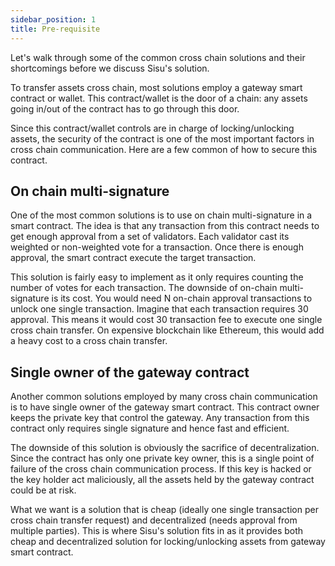 ```yaml
---
sidebar_position: 1
title: Pre-requisite
---
```


Let's walk through some of the common cross chain solutions and their shortcomings before we discuss Sisu's solution.

To transfer assets cross chain, most solutions employ a gateway smart contract or wallet. This contract/wallet is the door of a chain: any assets going in/out of the contract has to go through this door.

Since this contract/wallet controls are in charge of locking/unlocking assets, the security of the contract is one of the most important factors in cross chain communication. Here are a few common of how to secure this contract.

## On chain multi-signature
One of the most common solutions is to use on chain multi-signature in a smart contract. The idea is that any transaction from this contract needs to get enough approval from a set of validators. Each validator cast its weighted or non-weighted vote for a transaction. Once there is enough approval, the smart contract execute the target transaction.

This solution is fairly easy to implement as it only requires counting the number of votes for each transaction. The downside of on-chain multi-signature is its cost. You would need N on-chain approval transactions to unlock one single transaction. Imagine that each transaction requires 30 approval. This means it would cost 30 transaction fee to execute one single cross chain transfer. On expensive blockchain like Ethereum, this would add a heavy cost to a cross chain transfer.

## Single owner of the gateway contract
Another common solutions employed by many cross chain communication is to have single owner of the gateway smart contract. This contract owner keeps the private key that control the gateway. Any transaction from this contract only requires single signature and hence fast and efficient.

The downside of this solution is obviously the sacrifice of decentralization. Since the contract has only one private key owner, this is a single point of failure of the cross chain communication process. If this key is hacked or the key holder act maliciously, all the assets held by the gateway contract could be at risk.

What we want is a solution that is cheap (ideally one single transaction per cross chain transfer request) and decentralized (needs approval from multiple parties). This is where Sisu's solution fits in as it provides both cheap and decentralized solution for locking/unlocking assets from gateway smart contract.
